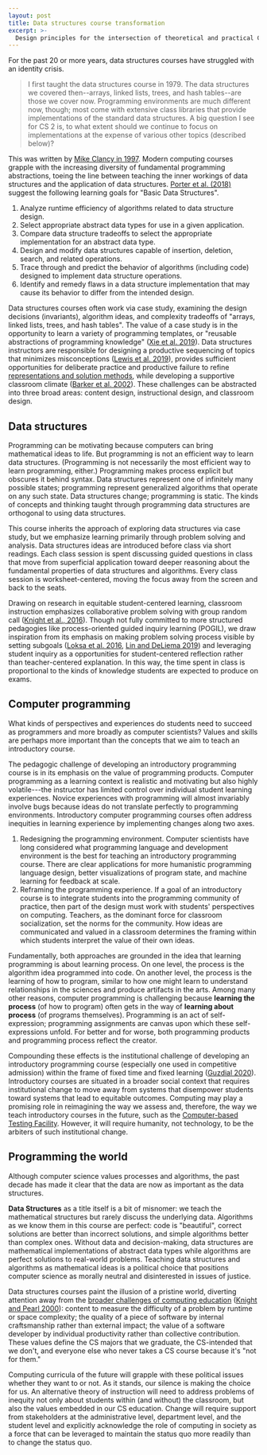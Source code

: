 ```yaml
---
layout: post
title: Data structures course transformation
excerpt: >-
  Design principles for the intersection of theoretical and practical CS.
---
```


For the past 20 or more years, data structures courses have struggled with an identity crisis.

> I first taught the data structures course in 1979. The data structures we covered then--arrays, linked lists, trees, and hash tables--are those we cover now. Programming environments are much different now, though; most come with extensive class libraries that provide implementations of the standard data structures. A big question I see for CS 2 is, to what extent should we continue to focus on implementations at the expense of various other topics (described below)?

This was written by [Mike Clancy in 1997](https://users.cs.duke.edu/~ola/woduds/clancy.html). Modern computing courses grapple with the increasing diversity of fundamental programming abstractions, toeing the line between teaching the inner workings of data structures and the application of data structures. [Porter et al. (2018)](https://doi.org/10.1145/3159450.3159457) suggest the following learning goals for "Basic Data Structures".

1. Analyze runtime efficiency of algorithms related to data structure design.
1. Select appropriate abstract data types for use in a given application.
1. Compare data structure tradeoffs to select the appropriate implementation for an abstract data type.
1. Design and modify data structures capable of insertion, deletion, search, and related operations.
1. Trace through and predict the behavior of algorithms (including code) designed to implement data structure operations.
1. Identify and remedy flaws in a data structure implementation that may cause its behavior to differ from the intended design.

Data structures courses often work via case study, examining the design decisions (invariants), algorithm ideas, and complexity tradeoffs of "arrays, linked lists, trees, and hash tables". The value of a case study is in the opportunity to learn a variety of programming templates, or "reusable abstractions of programming knowledge" ([Xie et al. 2019](https://doi.org/10.1080/08993408.2019.1565235)). Data structures instructors are responsible for designing a productive sequencing of topics that minimizes misconceptions ([Lewis et al. 2019](https://doi.org/10.1017/9781108654555.028)), provides sufficient opportunities for deliberate practice and productive failure to refine [representations and solution methods](https://www.manukapur.com/productive-failure/), while developing a supportive classroom climate ([Barker et al. 2002](https://doi.org/10.1145/563340.563354)). These challenges can be abstracted into three broad areas: content design, instructional design, and classroom design.

## Data structures

Programming can be motivating because computers can bring mathematical ideas to life. But programming is not an efficient way to learn data structures. (Programming is not necessarily the most efficient way to learn programming, either.) Programming makes process explicit but obscures it behind syntax. Data structures represent one of infinitely many possible states; programming represent generalized algorithms that operate on any such state. Data structures change; programming is static. The kinds of concepts and thinking taught through programming data structures are orthogonal to using data structures.

This course inherits the approach of exploring data structures via case study, but we emphasize learning primarily through problem solving and analysis. Data structures ideas are introduced before class via short readings. Each class session is spent discussing guided questions in class that move from superficial application toward deeper reasoning about the fundamental properties of data structures and algorithms. Every class session is worksheet-centered, moving the focus away from the screen and back to the seats.

Drawing on research in equitable student-centered learning, classroom instruction emphasizes collaborative problem solving with group random call ([Knight et al., 2016](https://doi.org/10.1187/cbe.16-02-0109)). Though not fully committed to more structured pedagogies like process-oriented guided inquiry learning (POGIL), we draw inspiration from its emphasis on making problem solving process visible by setting subgoals ([Loksa et al. 2016](https://doi.org/10.1145/2858036.2858252), [Lin and DeLiema 2019](https://doi.org/10.1145/3287324.3293712)) and leveraging student inquiry as a opportunities for student-centered reflection rather than teacher-centered explanation. In this way, the time spent in class is proportional to the kinds of knowledge students are expected to produce on exams.

## Computer programming

What kinds of perspectives and experiences do students need to succeed as programmers and more broadly as computer scientists? Values and skills are perhaps more important than the concepts that we aim to teach an introductory course.

The pedagogic challenge of developing an introductory programming course is in its emphasis on the value of programming products. Computer programming as a learning context is realistic and motivating but also highly volatile---the instructor has limited control over individual student learning experiences. Novice experiences with programming will almost invariably involve bugs because ideas do not translate perfectly to programming environments. Introductory computer programming courses often address inequities in learning experience by implementing changes along two axes.

1. Redesigning the programming environment. Computer scientists have long considered what programming language and development environment is the best for teaching an introductory programming course. There are clear applications for more humanistic programming language design, better visualizations of program state, and machine learning for feedback at scale.
2. Reframing the programming experience. If a goal of an introductory course is to integrate students into the programming community of practice, then part of the design must work with students' perspectives on computing. Teachers, as the dominant force for classroom socialization, set the norms for the community. How ideas are communicated and valued in a classroom determines the framing within which students interpret the value of their own ideas.

Fundamentally, both approaches are grounded in the idea that learning programming is about learning process. On one level, the process is the algorithm idea programmed into code. On another level, the process is the learning of how to program, similar to how one might learn to understand relationships in the sciences and produce artifacts in the arts. Among many other reasons, computer programming is challenging because **learning the process** (of how to program) often gets in the way of **learning about process** (of programs themselves). Programming is an act of self-expression; programming assignments are canvas upon which these self-expressions unfold. For better and for worse, both programming products and programming process reflect the creator.

Compounding these effects is the institutional challenge of developing an introductory programming course (especially one used in competitive admission) within the frame of fixed time and fixed learning ([Guzdial 2020](https://computinged.wordpress.com/2020/01/27/thorndike-won-dewey-lost-the-most-important-thing-to-know-about-the-us-education-system/)). Introductory courses are situated in a broader social context that requires institutional change to move away from systems that disempower students toward systems that lead to equitable outcomes. Computing may play a promising role in reimagining the way we assess and, therefore, the way we teach introductory courses in the future, such as the [Computer-based Testing Facility](http://zilles.cs.illinois.edu/cbtf.html). However, it will require humanity, not technology, to be the arbiters of such institutional change.

## Programming the world

Although computer science values processes and algorithms, the past decade has made it clear that the data are now as important as the data structures.

**Data Structures** as a title itself is a bit of misnomer: we teach the mathematical structures but rarely discuss the underlying data. Algorithms as we know them in this course are perfect: code is "beautiful", correct solutions are better than incorrect solutions, and simple algorithms better than complex ones. Without data and decision-making, data structures are mathematical implementations of abstract data types while algorithms are perfect solutions to real-world problems. Teaching data structures and algorithms as mathematical ideas is a political choice that positions computer science as morally neutral and disinterested in issues of justice.

Data structures courses paint the illusion of a pristine world, diverting attention away from the [broader challenges of computing education](https://medium.com/bits-and-behavior/21st-grand-challenges-for-computing-education-f5e937d57155) ([Knight and Pearl 2000](https://doi.org/10.1023/A:1005177227794)): content to measure the difficulty of a problem by runtime or space complexity; the quality of a piece of software by internal craftsmanship rather than external impact; the value of a software developer by individual productivity rather than collective contribution. These values define the CS majors that we graduate, the CS-intended that we don't, and everyone else who never takes a CS course because it's "not for them."

Computing curricula of the future will grapple with these political issues whether they want to or not. As it stands, our silence is making the choice for us. An alternative theory of instruction will need to address problems of inequity not only about students within (and without) the classroom, but also the values embedded in our CS education. Change will require support from stakeholders at the administrative level, department level, and the student level and explicitly acknowledge the role of computing in society as a force that can be leveraged to maintain the status quo more readily than to change the status quo.

